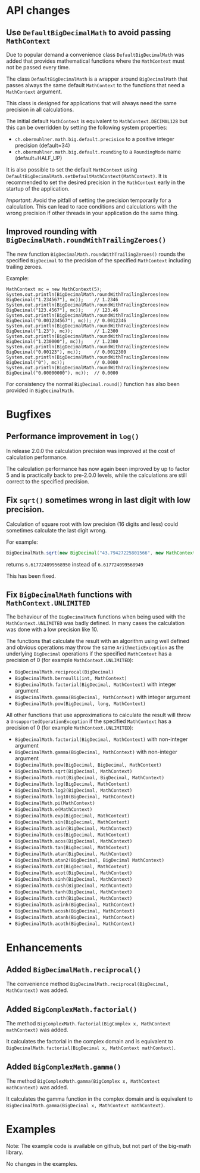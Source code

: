 # API changes

## Use `DefaultBigDecimalMath` to avoid passing `MathContext`

Due to popular demand a convenience class `DefaultBigDecimalMath` was added that provides mathematical functions
where the `MathContext` must not be passed every time.

The class `DefaultBigDecimalMath` is a wrapper around `BigDecimalMath` that passes always the same default `MathContext` to the
functions that need a `MathContext` argument.

This class is designed for applications that will always need the same precision in all calculations.

The initial default `MathContext` is equivalent to `MathContext.DECIMAL128`
but this can be overridden by setting the following system properties:
* `ch.obermuhlner.math.big.default.precision` to a positive integer precision (default=34)
* `ch.obermuhlner.math.big.default.rounding` to a `RoundingMode` name (default=HALF_UP)

It is also possible to set the default `MathContext` using `DefaultBigDecimalMath.setDefaultMathContext(MathContext)`.
It is recommended to set the desired precision in the `MathContext` early in the startup of the application.

*Important*: Avoid the pitfall of setting the precision temporarily for a calculation.
This can lead to race conditions and calculations with the wrong precision
if other threads in your application do the same thing.

## Improved rounding with `BigDecimalMath.roundWithTrailingZeroes()`

The new function `BigDecimalMath.roundWithTrailingZeroes()` rounds the specified `BigDecimal` to the precision of the specified `MathContext` including trailing zeroes.

Example:
```
MathContext mc = new MathContext(5);
System.out.println(BigDecimalMath.roundWithTrailingZeroes(new BigDecimal("1.234567"), mc));    // 1.2346
System.out.println(BigDecimalMath.roundWithTrailingZeroes(new BigDecimal("123.4567"), mc));    // 123.46
System.out.println(BigDecimalMath.roundWithTrailingZeroes(new BigDecimal("0.001234567"), mc)); // 0.0012346
System.out.println(BigDecimalMath.roundWithTrailingZeroes(new BigDecimal("1.23"), mc));        // 1.2300
System.out.println(BigDecimalMath.roundWithTrailingZeroes(new BigDecimal("1.230000"), mc));    // 1.2300
System.out.println(BigDecimalMath.roundWithTrailingZeroes(new BigDecimal("0.00123"), mc));     // 0.0012300
System.out.println(BigDecimalMath.roundWithTrailingZeroes(new BigDecimal("0"), mc));           // 0.0000
System.out.println(BigDecimalMath.roundWithTrailingZeroes(new BigDecimal("0.00000000"), mc));  // 0.0000
```

For consistency the normal `BigDecimal.round()` function has also been provided in `BigDecimalMath`. 


# Bugfixes

## Performance improvement in `log()`

In release 2.0.0 the calculation precision was improved at the cost of calculation performance.

The calculation performance has now again been improved by up to factor 5 and is practically back to pre-2.0.0 levels,
while the calculations are still correct to the specified precision.


## Fix `sqrt()` sometimes wrong in last digit with low precision.

Calculation of square root with low precision (16 digits and less) could sometimes
calculate the last digit wrong.

For example:
```java
BigDecimalMath.sqrt(new BigDecimal("43.79427225801566", new MathContext(16)));
```
returns `6.617724099568950` instead of `6.617724099568949`

This has been fixed.

## Fix `BigDecimalMath` functions with `MathContext.UNLIMITED`

The behaviour of the `BigDecimalMath` functions when being used with the `MathContext.UNLIMITED` was badly defined.
In many cases the calculation was done with a low precision like 10.

The functions that calculate the result with an algorithm using well defined and obvious operations
may throw the same `ArithmeticException` as the underlying `BigDecimal` operations
 if the specified `MathContext` has a precision of 0 (for example `MathContext.UNLIMITED`):
- `BigDecimalMath.reciprocal(BigDecimal)` 
- `BigDecimalMath.bernoulli(int, MathContext)` 
- `BigDecimalMath.factorial(BigDecimal, MathContext)` with integer argument
- `BigDecimalMath.gamma(BigDecimal, MathContext)` with integer argument
- `BigDecimalMath.pow(BigDecimal, long, MathContext)` 
 
 All other functions that use approximations to calculate the result will throw a `UnsupportedOperationException`
 if the specified `MathContext` has a precision of 0 (for example `MathContext.UNLIMITED`):
- `BigDecimalMath.factorial(BigDecimal, MathContext)` with non-integer argument
- `BigDecimalMath.gamma(BigDecimal, MathContext)` with non-integer argument
- `BigDecimalMath.pow(BigDecimal, BigDecimal, MathContext)`
- `BigDecimalMath.sqrt(BigDecimal, MathContext)`
- `BigDecimalMath.root(BigDecimal, BigDecimal, MathContext)`
- `BigDecimalMath.log(BigDecimal, MathContext)`
- `BigDecimalMath.log2(BigDecimal, MathContext)`
- `BigDecimalMath.log10(BigDecimal, MathContext)`
- `BigDecimalMath.pi(MathContext)`
- `BigDecimalMath.e(MathContext)`
- `BigDecimalMath.exp(BigDecimal, MathContext)`
- `BigDecimalMath.sin(BigDecimal, MathContext)`
- `BigDecimalMath.asin(BigDecimal, MathContext)`
- `BigDecimalMath.cos(BigDecimal, MathContext)`
- `BigDecimalMath.acos(BigDecimal, MathContext)`
- `BigDecimalMath.tan(BigDecimal, MathContext)`
- `BigDecimalMath.atan(BigDecimal, MathContext)`
- `BigDecimalMath.atan2(BigDecimal, BigDecimal MathContext)`
- `BigDecimalMath.cot(BigDecimal, MathContext)`
- `BigDecimalMath.acot(BigDecimal, MathContext)`
- `BigDecimalMath.sinh(BigDecimal, MathContext)`
- `BigDecimalMath.cosh(BigDecimal, MathContext)`
- `BigDecimalMath.tanh(BigDecimal, MathContext)`
- `BigDecimalMath.coth(BigDecimal, MathContext)`
- `BigDecimalMath.asinh(BigDecimal, MathContext)`
- `BigDecimalMath.acosh(BigDecimal, MathContext)`
- `BigDecimalMath.atanh(BigDecimal, MathContext)`
- `BigDecimalMath.acoth(BigDecimal, MathContext)`

# Enhancements

## Added `BigDecimalMath.reciprocal()`

The convenience method `BigDecimalMath.reciprocal(BigDecimal, MathContext)` was added.


## Added `BigComplexMath.factorial()`

The method `BigComplexMath.factorial(BigComplex x, MathContext mathContext)` was added.

It calculates the factorial in the complex domain and is equivalent to `BigDecimalMath.factorial(BigDecimal x, MathContext mathContext)`.


## Added `BigComplexMath.gamma()`

The method `BigComplexMath.gamma(BigComplex x, MathContext mathContext)` was added.

It calculates the gamma function in the complex domain and is equivalent to `BigDecimalMath.gamma(BigDecimal x, MathContext mathContext)`.


# Examples

Note: The example code is available on github, but not part of the big-math library.

No changes in the examples.
